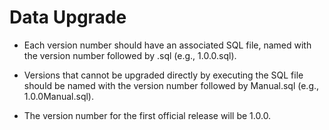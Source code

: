 # Data Upgrade

- Each version number should have an associated SQL file, named with the version number followed by .sql (e.g., 1.0.0.sql).

- Versions that cannot be upgraded directly by executing the SQL file should be named with the version number followed by Manual.sql (e.g., 1.0.0Manual.sql).

- The version number for the first official release will be 1.0.0.
